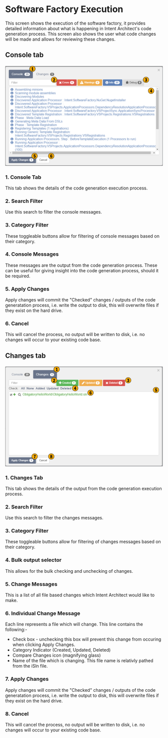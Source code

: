 # Software Factory Execution

This screen shows the execution of the software factory, it provides detailed information about what is happening in Intent Architect's code generation process. This screen also shows the user what code changes will be made and allows for reviewing these changes.

## Console tab

![Image of the SF Execution Console](../../images/UserManual/SFExecuteConsole.png)

### 1. Console Tab

This tab shows the details of the code generation execution process.

### 2. Search Filter
Use this search to filter the console messages.

### 3. Category Filter
These toggleable buttons allow for filtering of console messages based on their category.

### 4. Console Messages
These messages are the output from the code generation process. These can be useful for giving insight into the code generation process, should it be required.

### 5. Apply Changes
Apply changes will commit the "Checked" changes / outputs of the code generatation process, i.e. write the output to disk, this will overwrite files if they exist on the hard drive.

### 6. Cancel
This will cancel the process, no output will be written to disk, i.e. no changes will occur to your existing code base.

## Changes tab  

![Image of the SF Execution Changes](../../images/UserManual/SFExecuteChanges.png)

### 1. Changes Tab
This tab shows the details of the output from the code generation execution process.

### 2. Search Filter
Use this search to filter the changes messages.

### 3. Category Filter
These toggleable buttons allow for filtering of changes messages based on their category.

### 4. Bulk output selector
This allows for the bulk checking and unchecking of changes.

### 5. Change Messages
This is a list of all file based changes which Intent Architect would like to make.

### 6. Individual Change Message
Each line represents a file which will change. This line contains the following:-
- Check box - unchecking this box will prevent this change from occuring when clicking Apply Changes.
- Category Indicator (Created, Updated, Deleted)
- Compare Changes icon (magnifying glass)
- Name of the file which is changing. This file name is relativly pathed from the iSln file.

### 7. Apply Changes
Apply changes will commit the "Checked" changes / outputs of the code generatation process, i.e. write the output to disk, this will overwrite files if they exist on the hard drive.

### 8. Cancel
This will cancel the process, no output will be written to disk, i.e. no changes will occur to your existing code base.

